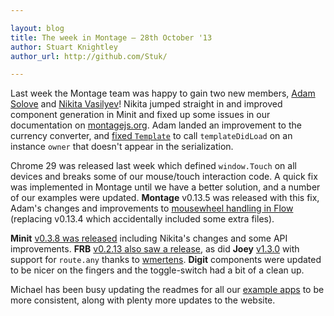 ```yaml
---

layout: blog
title: The week in Montage – 28th October '13
author: Stuart Knightley
author_url: http://github.com/Stuk/

---
```


Last week the Montage team was happy to gain two new members, [Adam Solove](https://github.com/asolove) and [Nikita Vasilyev](https://github.com/NV)! Nikita jumped straight in and improved component generation in Minit and fixed up some issues in our documentation on [montagejs.org](http://montagejs.org/). Adam landed an improvement to the currency converter, and [fixed `Template`](https://github.com/montagejs/montage/pull/1264) to call `templateDidLoad` on an instance `owner` that doesn't appear in the serialization.

Chrome 29 was released last week which defined `window.Touch` on all devices and breaks some of our mouse/touch interaction code. A quick fix was implemented in Montage until we have a better solution, and a number of our examples were updated. **Montage** v0.13.5 was released with this fix, Adam's changes and improvements to [mousewheel handling in Flow](https://github.com/montagejs/montage/pull/1263) (replacing v0.13.4 which accidentally included some extra files).

**Minit** [v0.3.8 was released](https://github.com/montagejs/minit/commit/87b8fd87e49112e17c3e21550f0c13257d907e79) including Nikita's changes and some API improvements. **FRB** [v0.2.13 also saw a release](https://github.com/montagejs/frb/commit/9a26108be96f977d1b54c085160ef14c64999ad9), as did **Joey** [v1.3.0](https://github.com/montagejs/joey/commit/42383cda3121745b3c1fc12d114b3ab2dae53ef7) with support for `route.any` thanks to [wmertens](https://github.com/wmertens). **Digit** components were updated to be nicer on the fingers and the toggle-switch had a bit of a clean up.

Michael has been busy updating the readmes for all our [example apps](http://montagejs.org/apps/) to be more consistent, along with plenty more updates to the website.
